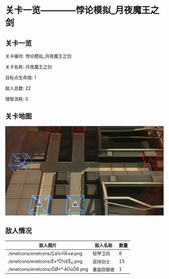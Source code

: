 # 关卡一览————悖论模拟_月夜魔王之剑


## 关卡一览

关卡编号: 悖论模拟_月夜魔王之剑

关卡名称: 月夜魔王之剑

目标点生命值: 1

敌人总数: 22

理智消耗: 0


## 关卡地图
![悖论模拟_月夜魔王之剑](./oprMap/悖论模拟_月夜魔王之剑.png)

## 敌人情况

| 敌人图片 | 敌人名称 | 数量  |
|---------|-----|-----|
| ./eneIcons/eneIcons/Çá¼×ÎÀ±ø.png| 轻甲卫兵  |   6  |
| ./eneIcons/eneIcons/Ë«³Ö½£Ê¿.png| 双持剑士  |   15  |
| ./eneIcons/eneIcons/ÖØ×°·ÀÓùÕß.png| 重装防御者  |   1  |
